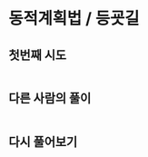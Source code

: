 # 동적계획법 / 등굣길

## 첫번째 시도

```python

```



## 다른 사람의 풀이

```python

```



## 다시 풀어보기

```python

```

